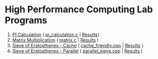 # High Performance Computing Lab Programs

1. [PI Calculation](1_pi_calculation) ( [pi_calculation.c](1_pi_calculation/pi_calculation.c) | [Results](1_pi_calculation#run-summary))
2. [Matrix Multiplication](2_matrix) ( [matrix.c](2_matrix/matrix.c) | [Results](2_matrix#run-summary) )
3. [Sieve of Eratosthenes - Cache](3_cache_friendly_sieve) ( [cache_friendly.cpp](3_cache_friendly_sieve/cache_friendly.cpp) | [Results](3_cache_friendly_sieve#run-summary) )
4. [Sieve of Eratosthenes - Parallel](4_parallel_sieve) ( [parallel_sieve.cpp](4_parallel_sieve/parallel_sieve.cpp) | [Results](4_parallel_sieve#run-summary) )
